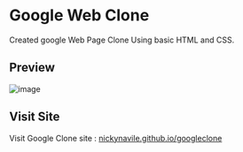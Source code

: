 # Google Web Clone

Created google Web Page Clone Using basic HTML and CSS.

## Preview
![image](https://github.com/Nickynavile/googleclone/assets/107682390/65c3b769-c459-415f-87cc-44be35c5fda3)

## Visit Site
Visit Google Clone site : [nickynavile.github.io/googleclone](https://nickynavile.github.io/googleclone/)

